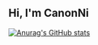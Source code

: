 ## Hi, I'm **CanonNi**

[![Anurag's GitHub stats](https://github-readme-stats.vercel.app/api?username=canonnizq&theme=dark)](https://github.com/anuraghazra/github-readme-stats)
